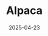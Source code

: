 ---  
layout: startup_page  
title: "Alpaca"  
id: "alpaca.markets"  
permalink: "/alpacaalpaca.markets04232025/"  
website: "https://alpaca.markets"  
funding_round: "Series C"  
funding_amount: "$52M"  
investors: "Derayah Financial, 850 Management, National Investments Company (NIC), Unbound, Portage Ventures"  
about: "Alpaca is a self-clearing broker-dealer and brokerage infrastructure API providing global access to stocks, ETFs, options, and fixed income. It serves both enterprise institutions and fintechs, powering over 5 million brokerage accounts worldwide. Its mission is to build the global de facto standard infrastructure for investing, enabling access and opportunity for everyone."  
markets: "Fintech, Developer APIs, Financial Services, FinTech, InsurTech, Trading Platform"  
hq: "San Mateo, California, United States"  
founded_year: "2013"  
linkedin: "https://www.linkedin.com/company/alpacamarkets"  
twitter: "https://twitter.com/AlpacaHQ"  
instagram: ""  
facebook: "https://www.facebook.com/alpacahq"  
crunchbase: "https://www.crunchbase.com/organization/alpacadb"  
pitchbook: "https://pitchbook.com/profiles/company/126270-37"  

date_display: "23-Apr-2025"  
date: "2025-04-23"

# SEO Optimization  
meta_title: "Alpaca - Series C Funding ($52M)"  
meta_description: "Alpaca, Alpaca is a self-clearing broker-dealer and brokerage infrastructure API providing global access to stocks, ETFs, options, and fixed income. It serves..."  
meta_keywords: "Alpaca, Fintech, Developer APIs, Financial Services, FinTech, InsurTech, Trading Platform, Series C funding"  
canonical_url: "https://startup.projectstartups.com/alpacaalpaca.markets04232025/"  
---